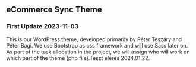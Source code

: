 ## eCommerce Sync Theme

### First Update 2023-11-03

This is our WordPress theme, developed primarily by Péter Teszáry and Péter Bagi. We use Bootstrap as css framework and will use Sass later on. As part of the task allocation in the project, we will assign who will work on which part of the theme (php file).Teszt elérés 2024.01.22.